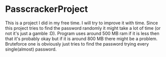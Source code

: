 # PasscrackerProject
This is a project I did in my free time. I will try to improve it with time.
Since this project tries to find the password randomly it might take a lot of time (or not it's just a gamble :D).
Program uses around 500 MB ram if it is less then that it's probably okay but if it is around 800 MB there might be a problem.
Bruteforce one is obviously just tries to find the password trying every single(almost) password.

